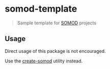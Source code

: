 # somod-template

> Sample template for [SOMOD](https://somod.dev) projects

## Usage

Direct usage of this package is not encouraged.

Use the [create-somod](https://npmjs.com/package/create-somod) utility instead.
